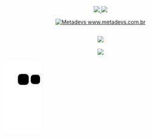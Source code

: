 
<div align="center">
  
  <a href="https://github.com/kevencript">
  <img height="180em" src="https://github-readme-stats.vercel.app/api?username=kevencript&show_icons=true&theme=dracula&include_all_commits=true&count_private=true"/>
  <img height="180em" src="https://github-readme-stats.vercel.app/api/top-langs/?username=kevencript&layout=compact&langs_count=7&theme=dracula"/>
 </div>
 </a>
  
  <a href="https://www.metadevs.com.br">
    <p align="center">
      <img src="https://metadevs.com.br/static/media/logo-w-text.6bc5968eaf1e5ddc1c26.png" alt="Metadevs www.metadevs.com.br" style="width:400px;"/>
    </p>
 </a>
 
  ##
  
  <div align="center">
  <a href="https://www.linkedin.com/in/gabriel-bragavera/" target="_blank"><img src="https://img.shields.io/badge/-LinkedIn-%230077B5?style=for-the-badge&logo=linkedin&logoColor=white" target="_blank"></a> <br>
    
  ![](https://komarev.com/ghpvc/?username=kevencript&label=📈+You+are+visitor+number&color=green)
  </div>
 
<div>
 
  ![Snake animation](https://github.com/kevencript/kevencript/blob/output/github-contribution-grid-snake.svg)
  
 
</div>

<div>
<br>


</div>
